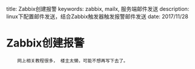 title: Zabbix创建报警
keywords: zabbix, mailx, 服务端邮件发送
description: linux下配置邮件发送，结合Zabbix触发器触发报警邮件发送
date: 2017/11/28

# Zabbix创建报警

```
    网上相关教程很多， 楼主太懒，可能不想再写下去了。

```
